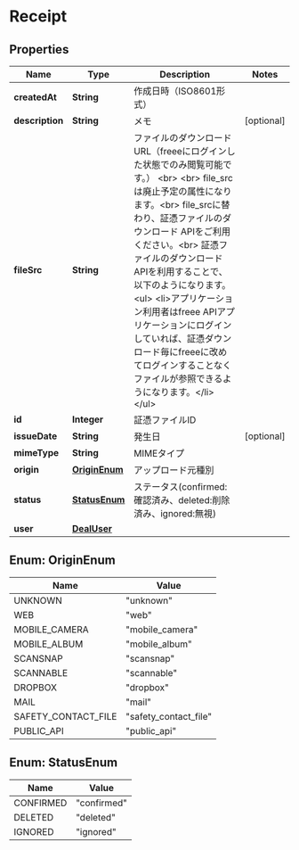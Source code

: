 

# Receipt


## Properties

Name | Type | Description | Notes
------------ | ------------- | ------------- | -------------
**createdAt** | **String** | 作成日時（ISO8601形式） | 
**description** | **String** | メモ |  [optional]
**fileSrc** | **String** | ファイルのダウンロードURL（freeeにログインした状態でのみ閲覧可能です。） &lt;br&gt; &lt;br&gt; file_srcは廃止予定の属性になります。&lt;br&gt; file_srcに替わり、証憑ファイルのダウンロード APIをご利用ください。&lt;br&gt; 証憑ファイルのダウンロードAPIを利用することで、以下のようになります。 &lt;ul&gt;   &lt;li&gt;アプリケーション利用者はfreee APIアプリケーションにログインしていれば、証憑ダウンロード毎にfreeeに改めてログインすることなくファイルが参照できるようになります。&lt;/li&gt; &lt;/ul&gt; | 
**id** | **Integer** | 証憑ファイルID | 
**issueDate** | **String** | 発生日 |  [optional]
**mimeType** | **String** | MIMEタイプ | 
**origin** | [**OriginEnum**](#OriginEnum) | アップロード元種別 | 
**status** | [**StatusEnum**](#StatusEnum) | ステータス(confirmed:確認済み、deleted:削除済み、ignored:無視) | 
**user** | [**DealUser**](DealUser.md) |  | 



## Enum: OriginEnum

Name | Value
---- | -----
UNKNOWN | &quot;unknown&quot;
WEB | &quot;web&quot;
MOBILE_CAMERA | &quot;mobile_camera&quot;
MOBILE_ALBUM | &quot;mobile_album&quot;
SCANSNAP | &quot;scansnap&quot;
SCANNABLE | &quot;scannable&quot;
DROPBOX | &quot;dropbox&quot;
MAIL | &quot;mail&quot;
SAFETY_CONTACT_FILE | &quot;safety_contact_file&quot;
PUBLIC_API | &quot;public_api&quot;



## Enum: StatusEnum

Name | Value
---- | -----
CONFIRMED | &quot;confirmed&quot;
DELETED | &quot;deleted&quot;
IGNORED | &quot;ignored&quot;



